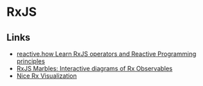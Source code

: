 # RxJS

## Links

* [reactive.how Learn RxJS operators and Reactive Programming principles](https://reactive.how/)
* [RxJS Marbles: Interactive diagrams of Rx Observables](https://rxmarbles.com/)
* [Nice Rx Visualization](https://fingerpich.github.io/rx-visualization/)
